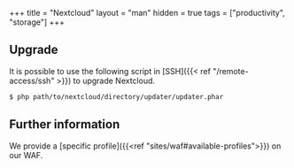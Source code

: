 +++
title = "Nextcloud"
layout = "man"
hidden = true
tags = ["productivity", "storage"]
+++

## Upgrade

It is possible to use the following script in [SSH]({{< ref "/remote-access/ssh" >}}) to upgrade Nextcloud.

```sh
$ php path/to/nextcloud/directory/updater/updater.phar
```

## Further information

We provide a [specific profile]({{<ref "sites/waf#available-profiles">}}) on our WAF.
